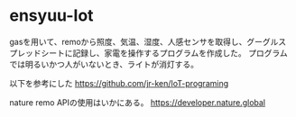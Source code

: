 # ensyuu-Iot

gasを用いて、remoから照度、気温、湿度、人感センサを取得し、グーグルスプレッドシートに記録し、家電を操作するプログラムを作成した。
プログラムでは明るいかつ人がいないとき、ライトが消灯する。

以下を参考にした
https://github.com/jr-ken/IoT-programing

nature remo APIの使用はいかにある。
https://developer.nature.global
